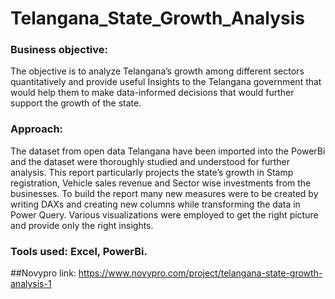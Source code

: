 # Telangana_State_Growth_Analysis
### Business objective:
The objective is to analyze Telangana’s growth among different sectors quantitatively and provide useful Insights to the Telangana government that would help them to make data-informed decisions that would further support the growth of the state.
### Approach:
The dataset from open data Telangana have been imported into the PowerBi and the dataset were thoroughly studied and understood for further analysis. This report particularly projects the state’s growth in Stamp registration, Vehicle sales revenue and Sector wise investments from the businesses. To build the report many new measures were to be created by writing DAXs and creating new columns while transforming the data in Power Query. Various visualizations were employed to get the right picture and provide only the right insights.
### Tools used: Excel, PowerBi.

##Novypro link: https://www.novypro.com/project/telangana-state-growth-analysis-1
